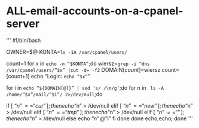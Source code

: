 # ALL-email-accounts-on-a-cpanel-server

'''
#!/bin/bash

OWNER=$@
KONTA=`ls -1A /var/cpanel/users/`

count=1
for x in `echo -n “$KONTA”`;do
wiersz=`grep -i ^dns /var/cpanel/users/”$x” |cut -d= -f2`
DOMAIN[$count]=$wiersz
count=$[$count+1]
echo “Login: `echo “$x”`”

for i in `echo “${DOMAIN[@]}” | sed ‘s/ /\n/g’`;do
for n in ` ls -A /home/”$x”/mail/”$i”/ 2>/dev/null`;do

if [ “$n” == “cur” ];then echo “$n” > /dev/null
elif [ “$n” == “new” ];then echo “$n” > /dev/null
elif [ “$n” == “tmp” ];then echo “$n” > /dev/null
elif [ “$n” == “” ];then echo “$n” > /dev/null
else
echo “$n”@”$i”
fi
done
done
echo;echo;
done
'''

